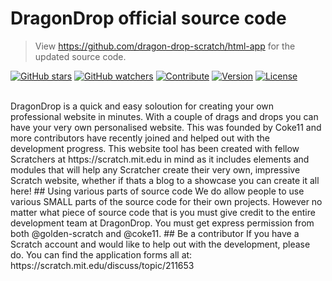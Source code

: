 # DragonDrop official source code
> View https://github.com/dragon-drop-scratch/html-app for the updated source code.

[![GitHub stars](https://img.shields.io/badge/star-dragon--drop--www-green.svg)](https://github.com/dragon-drop-scratch/dragon-drop-www/stargazers)
[![GitHub watchers](https://img.shields.io/badge/fork-dragon--drop--www-red.svg)](https://github.com/dragon-drop-scratch/dragon-drop-www/subscription)
[![Contribute](https://img.shields.io/badge/contribute-dragon--drop--www-00AAAA.svg)](https://scratch.mit.edu/discuss/topic/211653)
[![Version](https://img.shields.io/badge/version-0.2.0.pre--release-blue.svg)](https://github.com/dragon-drop-scratch/dragon-drop-www/releases/tag/0.2.0.pre_release)
[![License](https://img.shields.io/badge/license-BY--NC--SA%204.0-AA00AA.svg)](https://github.com/dragon-drop-scratch/dragon-drop-www/blob/gh-pages/LICENSE.txt)

<br>
DragonDrop is a quick and easy soloution for creating your own professional website in minutes. With a couple of drags and drops you can have your very own personalised website. This was founded by Coke11 and more contributors have recently joined and helped out with the development progress. This website tool has been created with fellow Scratchers at https://scratch.mit.edu in mind as it includes elements and modules that will help any Scratcher create their very own, impressive Scratch website, whether if thats a blog to a showcase you can create it all here!
## Using various parts of source code
We do allow people to use various SMALL parts of the source code for their own projects. However no matter what piece of source code that is you must give credit to the entire development team at DragonDrop. You must get express permission from both @golden-scratch and @coke11.
## Be a contributor
If you have a Scratch account and would like to help out with the development, please do. You can find the application forms all at: https://scratch.mit.edu/discuss/topic/211653
